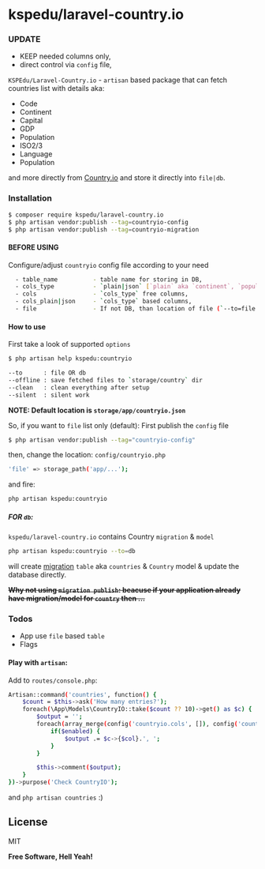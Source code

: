 # kspedu/laravel-country.io

### UPDATE
  
  - KEEP needed columns only,
  - direct control via `config` file,


`KSPEdu/Laravel-Country.io` - `artisan` based package that can fetch countries list with details aka:

  - Code
  - Continent
  - Capital
  - GDP
  - Population
  - ISO2/3
  - Language
  - Population
  
and more directly from [Country.io](http://country.io) and store it directly into `file|db`.

### Installation

```sh
$ composer require kspedu/laravel-country.io
$ php artisan vendor:publish --tag=countryio-config
$ php artisan vendor:publish --tag=countryio-migration
```

#### BEFORE USING
Configure/adjust `countryio` config file according to your need

```sh
  - table_name          - table name for storing in DB,
  - cols_type           - `plain|json` [`plain` aka `continent`, `population_total` AND `json` aka `geography.continent`, `population.total`],
  - cols                - `cols_type` free columns,
  - cols_plain|json     - `cols_type` based columns,
  - file                - If not DB, than location of file (`--to=file|db` option of `kspedu:countryio` artisan command)
```

#### How to use
First take a look of supported `options`
```sh
$ php artisan help kspedu:countryio
```
````sh
--to      : file OR db
--offline : save fetched files to `storage/country` dir
--clean   : clean everything after setup
--silent  : silent work 
````

**NOTE: Default location is `storage/app/countryio.json`**

So, if you want to `file` list only (default):
First publish the `config` file
```sh
$ php artisan vendor:publish --tag="countryio-config"
```
then, change the location: `config/countryio.php`
```sh
'file' => storage_path('app/...');
```
and fire:
```sh
php artisan kspedu:countryio
```

##### FOR `db`:
`kspedu/laravel-country.io` contains Country `migration` & `model`
```sh
php artisan kspedu:countryio --to=db
```
will create [migration](https://github.com/AnandPilania/laravel-country.io/blob/master/stubs/countries_table.stub) `table` aka `countries` & `Country` model & update the database directly.

~~**Why not using `migration publish`: beacuse if your application already have migration/model for `country` then ...**~~


### Todos

 - App use `file` based `table`
 - Flags


#### Play with `artisan`:
Add to `routes/console.php`:

```sh
Artisan::command('countries', function() {
    $count = $this->ask('How many entries?');
    foreach(\App\Models\CountryIO::take($count ?? 10)->get() as $c) {
        $output = '';
        foreach(array_merge(config('countryio.cols', []), config('countryio.cols_'.config('countryio.cols_type', 'plain'), [])) as $col => $enabled) {
            if($enabled) {
                $output .= $c->{$col}.', ';
            }
        }

        $this->comment($output);
    }
})->purpose('Check CountryIO');
```

and `php artisan countries` :)

License
----

MIT


**Free Software, Hell Yeah!**
